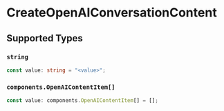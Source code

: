 # CreateOpenAIConversationContent


## Supported Types

### `string`

```typescript
const value: string = "<value>";
```

### `components.OpenAIContentItem[]`

```typescript
const value: components.OpenAIContentItem[] = [];
```

